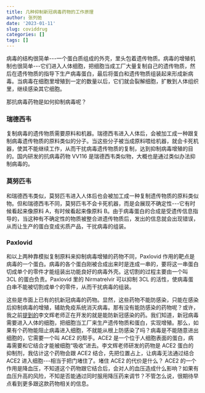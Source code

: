 ```yaml
---
title: 几种抑制新冠病毒药物的工作原理
author: 张列弛
date: '2023-01-11'
slug: coviddrug
categories: []
tags: []
---
```

病毒的结构很简单---一个蛋白质组成的外壳，里头包着遗传物质。病毒的增殖机制也很简单---它们进入人体细胞，把细胞当成工厂大量复制自己的遗传物质，然后在遗传物质的指导下生产病毒蛋白，最后将蛋白和遗传物质组装起来形成新病毒。当病毒在细胞里增殖到一定的数量以后，它们就会裂解细胞，扩散到人体组织里，继续感染其它细胞。     

那抗病毒药物是如何抑制病毒呢？   

### 瑞德西韦   

复制病毒的遗传物质需要原料和机器。瑞德西韦进入人体后，会被加工成一种跟复制病毒遗传物质的原料类似的分子。当这些分子被当成原料喂给机器，就会卡死机器，使其不能继续工作，从而干扰病毒遗传物质的复制，达到抑制病毒增殖的目的。国内研发的抗病毒药物 VV116 是瑞德西韦类似物，大概也是通过类似办法抑制病毒的。   

### 莫努匹韦   

和瑞德西韦类似，莫努匹韦进入人体后也会被加工成一种复制遗传物质的原料类似物。但和瑞德西韦不同，莫努匹韦不会卡死机器，而是会展现不确定性---它有时候看起来像原料 A，有时候看起来像原料 B。由于病毒蛋白的合成是受遗传信息指导的，当这种有不确定性的物质被整合进遗传物质后，发出的信息就会出现错误，从而让生产的蛋白变成劣质产品，干扰病毒的组装。    

### Paxlovid   

和以上两种靠模拟复制原料来抑制病毒增殖的药物不同，Paxlovid 作用的靶点是病毒的一个蛋白。病毒的各个蛋白刚被合成出来时是连成一串的，要将这一串蛋白切成单个的零件才能组装出功能良好的病毒外壳。这切割的过程主要由一个叫 3CL 的蛋白负责。Paxlovid 里的 Nirmatrelvir 可以抑制 3CL 的活性，使病毒蛋白串不能被切割成单个的零件，从而干扰病毒的组装。   

这些是市面上已有的抗新冠病毒的药物。显然，这些药物不能防感染，只能在感染后抑制病毒的增殖，辅助免疫系统消灭病毒。那有没有能防感染的药物呢？或许，我之前[提到的](https://www.liechi.org/cn/2022/12/maythingsgowell/)李文辉老师正在开发的就是能防新冠感染的药。我们知道，新冠病毒需要进入人体的细胞，把细胞当工厂来生产遗传物质和蛋白，实现增殖。那么，如果有个药物能阻止病毒进入细胞，不就能从根上防感染了吗？病毒是不能随意进出细胞的，它需要一个叫 ACE2 的帮手。ACE2 是一个位于人细胞表面的蛋白，病毒需要和它结合才能被细胞“吸收”进去。李文辉老师研发的药物是 ACE2 蛋白的抑制剂，我估计这个药物会跟 ACE2 结合，先把位置占上，让病毒无法通过结合 ACE2 进入细胞---相当于把门堵住了。堵住 ACE2 的代价是什么？ ACE2 的一个作用是降血压，不知道这个药物跟它结合后，会对人的血压造成什么影响？如果有血压升高的风险，不知是否能通过同时服用降压药来调节？不管怎么说，很期待早点看到更多跟这款药物相关的信息。

